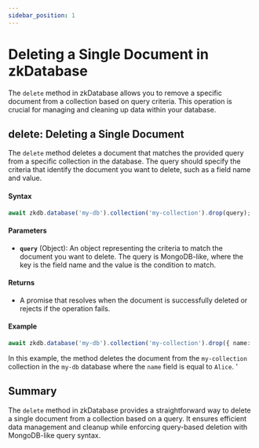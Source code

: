 ```yaml
---
sidebar_position: 1
---
```


# Deleting a Single Document in zkDatabase
The `delete` method in zkDatabase allows you to remove a specific document from a collection based on query criteria. This operation is crucial for managing and cleaning up data within your database.

## delete: Deleting a Single Document

The `delete` method deletes a document that matches the provided query from a specific collection in the database. The query should specify the criteria that identify the document you want to delete, such as a field name and value.

#### Syntax
```ts
await zkdb.database('my-db').collection('my-collection').drop(query);
```

#### Parameters
- **`query`** (Object): An object representing the criteria to match the document you want to delete. The query is MongoDB-like, where the key is the field name and the value is the condition to match.

#### Returns
- A promise that resolves when the document is successfully deleted or rejects if the operation fails.

#### Example
```ts
await zkdb.database('my-db').collection('my-collection').drop({ name: 'Alice' });
```

In this example, the method deletes the document from the `my-collection` collection in the `my-db` database where the `name` field is equal to `Alice`.
'
## Summary

The `delete` method in zkDatabase provides a straightforward way to delete a single document from a collection based on a query. It ensures efficient data management and cleanup while enforcing query-based deletion with MongoDB-like query syntax.